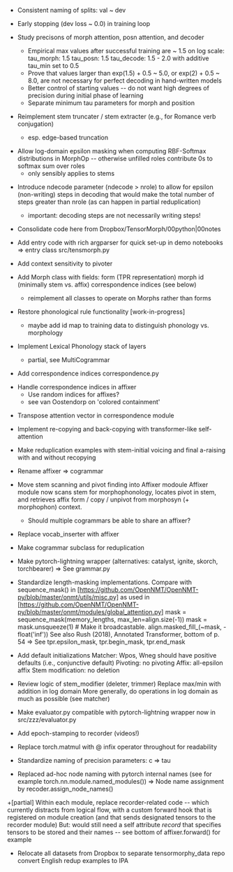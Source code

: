 - Consistent naming of splits: val ~ dev

- Early stopping (dev loss ~ 0.0) in training loop

- Study precisons of morph attention, posn attention, and decoder
    - Empirical max values after successful training are ~ 1.5 on log scale:
        tau_morph: 1.5
        tau_posn: 1.5
        tau_decode: 1.5 - 2.0
      with additive tau_min set to 0.5
    - Prove that values larger than exp(1.5) + 0.5 ~ 5.0, or exp(2) + 0.5 ~ 8.0, are not necessary for perfect decoding in hand-written models
    - Better control of starting values -- do not want high degrees of precision during initial phase of learning
    - Separate minimum tau parameters for morph and position

- Reimplement stem truncater / stem extracter (e.g., for Romance verb conjugation)
    - esp. edge-based truncation

+ Allow log-domain epsilon masking when computing RBF-Softmax distributions in MorphOp -- otherwise unfilled roles contribute 0s to softmax sum over roles
    - only sensibly applies to stems

- Introduce ndecode parameter (ndecode > nrole) to allow for epsilon (non-writing) steps in decoding that would make the total number of steps greater than nrole (as can happen in partial reduplication)
    - important: decoding steps are not necessarily writing steps!

- Consolidate code here from Dropbox/TensorMorph/00python|00notes

+ Add entry code with rich argparser for quick set-up in demo notebooks
    => entry class src/tensmorph.py

+ Add context sensitivity to pivoter

+ Add Morph class with fields:
    form (TPR representation)
    morph id (minimally stem vs. affix)
    correspondence indices (see below)
    - reimplement all classes to operate on Morphs rather than forms

+ Restore phonological rule functionality [work-in-progress]
    - maybe add id map to training data to distinguish phonology vs. morphology

+ Implement Lexical Phonology stack of layers
    - partial, see MultiCogrammar

+ Add correspondence indices
    correspondence.py

- Handle correspondence indices in affixer
    - Use random indices for affixes?
    - see van Oostendorp on 'colored containment'

+ Transpose attention vector in correspondence module

+ Implement re-copying and back-copying with transformer-like self-attention

+ Make reduplication examples with stem-initial voicing and final a-raising
        with and without recopying

+ Rename affixer => cogrammar

+ Move stem scanning and pivot finding into Affixer modoule
    Affixer module now scans stem for morphophonology, 
    locates pivot in stem, and retrieves affix form / copy / unpivot 
    from morphosyn (+ morphophon) context.
    - Should multiple cogrammars be able to share an affixer?

+ Replace vocab_inserter with affixer

+ Make cogrammar subclass for reduplication

+ Make pytorch-lightning wrapper
  (alternatives: catalyst, ignite, skorch, torchbearer)
    => See grammar.py

+ Standardize length-masking implementations.
    Compare with sequence_mask() in
    [https://github.com/OpenNMT/OpenNMT-py/blob/master/onmt/utils/misc.py]
    as used in
    [https://github.com/OpenNMT/OpenNMT-py/blob/master/onmt/modules/global_attention.py]
        <snippet>
            mask = sequence_mask(memory_lengths, max_len=align.size(-1))
            mask = mask.unsqueeze(1)  # Make it broadcastable.
            align.masked_fill_(~mask, -float('inf'))
        </snippet>
    See also Rush (2018), Annotated Transformer, bottom of p. 54
    => See tpr.epsilon_mask, tpr.begin_mask, tpr.end_mask

- Add default initializations
    Matcher: Wpos, Wneg should have positive defaults (i.e., conjunctive default)
    Pivoting: no pivoting
    Affix: all-epsilon affix
    Stem modification: no deletion

- Review logic of stem_modifier (deleter, trimmer)
    Replace max/min with addition in log domain
    More generally, do operations in log domain as much as possible (see matcher)

- Make evaluator.py compatible with pytorch-lightning wrapper
    now in src/zzz/evaluator.py

- Add epoch-stamping to recorder (videos!)

+ Replace torch.matmul with @ infix operator throughout for readability

+ Standardize naming of precision parameters: c => tau

+ Replaced ad-hoc node naming with pytorch internal names
  (see for example torch.nn.module.named_modules())
  => Node name assignment by recoder.assign_node_names()

+[partial] Within each module, replace recorder-related code  -- which currently 
    distracts from logical flow, with a custom forward hook that is 
    registered on module creation (and that sends designated tensors to 
    the recorder module)
    But: would still need a self attribute _record_ that specifies tensors to be stored and their names -- see bottom of affixer.forward() for example

+ Relocate all datasets from Dropbox to separate tensormorphy_data repo
    convert English redup examples to IPA
